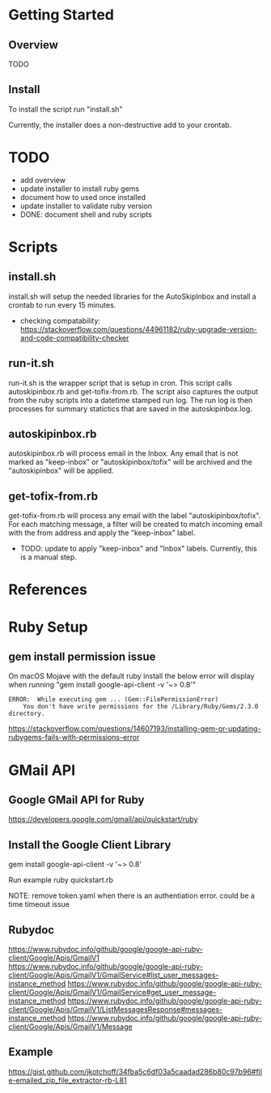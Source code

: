 # Getting Started

## Overview

TODO

## Install

To install the script run "install.sh"

Currently, the installer does a non-destructive add to your crontab.

# TODO
* add overview
* update installer to install ruby gems
* document how to used once installed
* update installer to validate ruby version
* DONE: document shell and ruby scripts

# Scripts
## install.sh

install.sh will setup the needed libraries for the AutoSkipInbox and
install a crontab to run every 15 minutes.

* checking compatability:
  https://stackoverflow.com/questions/44961182/ruby-upgrade-version-and-code-compatibility-checker

## run-it.sh

run-it.sh is the wrapper script that is setup in cron.  This script
calls autoskipinbox.rb and get-tofix-from.rb.  The script also
captures the output from the ruby scripts into a datetime stamped run
log.  The run log is then processes for summary statictics that are
saved in the autoskipinbox.log.

## autoskipinbox.rb

autoskipinbox.rb will process email in the Inbox.  Any email that is
not marked as "keep-inbox" or "autoskipinbox/tofix" will be archived
and the "autoskipinbox" will be applied.

## get-tofix-from.rb

get-tofix-from.rb will process any email with the label
"autoskipinbox/tofix".  For each matching message, a filter will be
created to match incoming email with the from address and apply the
"keep-inbox" label.

* TODO: update to apply "keep-inbox" and "Inbox" labels.  Currently,
  this is a manual step.


# References

# Ruby Setup

## gem install permission issue 
On macOS Mojave with the default ruby install the below error will display when running "gem install google-api-client -v '~> 0.8'"

    ERROR:  While executing gem ... (Gem::FilePermissionError)
        You don't have write permissions for the /Library/Ruby/Gems/2.3.0 directory.

https://stackoverflow.com/questions/14607193/installing-gem-or-updating-rubygems-fails-with-permissions-error

# GMail API
## Google GMail API for Ruby
https://developers.google.com/gmail/api/quickstart/ruby

## Install the Google Client Library
gem install google-api-client -v '~> 0.8'

Run example
ruby quickstart.rb

NOTE: remove token.yaml when there is an authentiation error.  could
be a time timeout issue

## Rubydoc
https://www.rubydoc.info/github/google/google-api-ruby-client/Google/Apis/GmailV1
https://www.rubydoc.info/github/google/google-api-ruby-client/Google/Apis/GmailV1/GmailService#list_user_messages-instance_method
https://www.rubydoc.info/github/google/google-api-ruby-client/Google/Apis/GmailV1/GmailService#get_user_message-instance_method
https://www.rubydoc.info/github/google/google-api-ruby-client/Google/Apis/GmailV1/ListMessagesResponse#messages-instance_method
https://www.rubydoc.info/github/google/google-api-ruby-client/Google/Apis/GmailV1/Message

## Example
https://gist.github.com/jkotchoff/34fba5c6df03a5caadad286b80c97b96#file-emailed_zip_file_extractor-rb-L81
